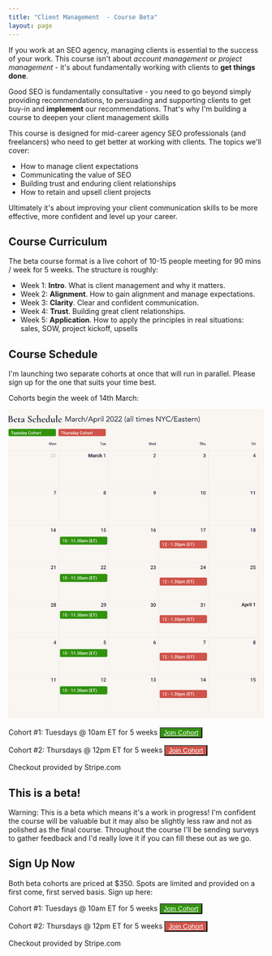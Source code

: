 ```yaml
---
title: "Client Management  - Course Beta"
layout: page
---
```


If you work at an SEO agency, managing clients is essential to the success of your work. This course isn't about *account management* or *project management* - it's about fundamentally working with clients to **get things done**.

Good SEO is fundamentally consultative - you need to go beyond simply providing recommendations, to persuading and supporting clients to get buy-in and **implement** our recommendations. That's why I'm building a course to deepen your client management skills

This course is designed for mid-career agency SEO professionals (and freelancers) who need to get better at working with clients. The topics we'll cover:

- How to manage client expectations
- Communicating the value of SEO
- Building trust and enduring client relationships
- How to retain and upsell client projects

Ultimately it's about improving your client communication skills to be more effective, more confident and level up your career.

## Course Curriculum

The beta course format is a live cohort of 10-15 people meeting for 90 mins / week for 5 weeks. The structure is roughly:

- Week 1: **Intro**. What is client management and why it matters.
- Week 2: **Alignment**. How to gain alignment and manage expectations.
- Week 3: **Clarity**. Clear and confident communication.
- Week 4: **Trust**. Building great client relationships.
- Week 5: **Application**. How to apply the principles in real situations: sales, SOW, project kickoff, upsells

## Course Schedule

<span class="red">I'm launching two separate cohorts at once that will run in parallel. Please sign up for the one that suits your time best.</span>

Cohorts begin the week of 14th March:

![](/images/2022-client-mgmt-beta-schedule.png)

Cohort #1: Tuesdays @ 10am ET for 5 weeks <button class="dib br3 ml2 pa2 f5 bn shadow-3 pointer grow" style="background-color:#31930c"><a href="https://buy.stripe.com/dR63evfv42xNdmU8wy" class="link" style="color:white">Join Cohort</a></button>

Cohort #2: Thursdays @ 12pm ET for 5 weeks <button class="dib br3 ml2 pa2 f5 bn shadow-3 pointer grow" style="background-color:#cf534a"><a href="https://buy.stripe.com/bIY16ngz8egv1EcaEH" class="link" style="color:white">Join Cohort</a></button>

<span class="f5 black-50 i">Checkout provided by Stripe.com</span>

## This is a beta!

Warning: This is a beta which means it's a work in progress! I'm confident the course will be valuable but it may also be slightly less raw and not as polished as the final course. Throughout the course I'll be sending surveys to gather feedback and I'd really love it if you can fill these out as we go.

## Sign Up Now

Both beta cohorts are priced at $350. Spots are limited and provided on a first come, first served basis. Sign up here:

Cohort #1: Tuesdays @ 10am ET for 5 weeks <button class="dib br3 ml2 pa2 f5 bn shadow-3 pointer grow" style="background-color:#31930c"><a href="https://buy.stripe.com/dR63evfv42xNdmU8wy" class="link" style="color:white">Join Cohort</a></button>

Cohort #2: Thursdays @ 12pm ET for 5 weeks <button class="dib br3 ml2 pa2 f5 bn shadow-3 pointer grow" style="background-color:#cf534a"><a href="https://buy.stripe.com/bIY16ngz8egv1EcaEH" class="link" style="color:white">Join Cohort</a></button>

<span class="f5 black-50 i">Checkout provided by Stripe.com</span>